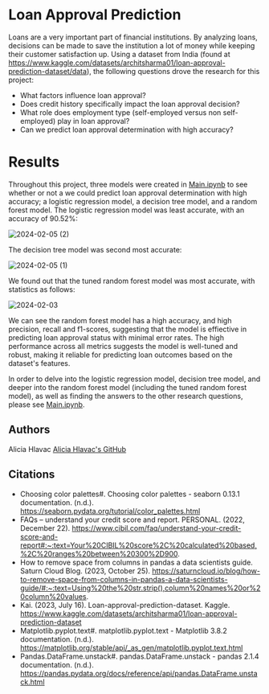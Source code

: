# Loan Approval Prediction

Loans are a very important part of financial institutions.  By analyzing loans, decisions can be made to save the institution a lot of money while keeping their customer satisfaction up.  Using a dataset from India (found at https://www.kaggle.com/datasets/architsharma01/loan-approval-prediction-dataset/data), the following questions drove the research for this project:
* What factors influence loan approval?
* Does credit history specifically impact the loan approval decision?
* What role does employment type (self-employed versus non self-employed) play in loan approval?
* Can we predict loan approval determination with high accuracy?

# Results

Throughout this project, three models were created in [Main.ipynb](https://github.com/aliciahlavac/Project_4/blob/main/Main.ipynb) to see whether or not a we could predict loan approval determination with high accuracy; a logistic regression model, a decision tree model, and a random forest model.  The logistic regression model was least accurate, with an accuracy of 90.52%:

![2024-02-05 (2)](https://github.com/aliciahlavac/Project_4/assets/127240852/38c2ad8c-db4b-427f-97f2-bbaeb3aad385)

The decision tree model was second most accurate:

![2024-02-05 (1)](https://github.com/aliciahlavac/Project_4/assets/127240852/31eddb33-bc5b-46f6-a8de-d1d51bfe4747)

We found out that the tuned random forest model was most accurate, with statistics as follows:

![2024-02-03](https://github.com/aliciahlavac/Project_4/assets/127240852/b4a41bbb-95b7-4c2f-a6f3-a2a6538ae920)

We can see the random forest model has a high accuracy, and high precision, recall and f1-scores, suggesting that the model is effiective in predicting loan approval status with minimal error rates. The high performance across all metrics suggests the model is well-tuned and robust, making it reliable for predicting loan outcomes based on the dataset's features.

In order to delve into the logistic regression model, decision tree model, and deeper into the random forest model (including the tuned random forest model), as well as finding the answers to the other research questions, please see [Main.ipynb](https://github.com/aliciahlavac/Project_4/blob/main/Main.ipynb).

## Authors

Alicia Hlavac
[Alicia Hlavac's GitHub](https://github.com/aliciahlavac?tab=repositories)

## Citations

* Choosing color palettes#. Choosing color palettes - seaborn 0.13.1 documentation. (n.d.). https://seaborn.pydata.org/tutorial/color_palettes.html 
* FAQs – understand your credit score and report. PERSONAL. (2022, December 22). https://www.cibil.com/faq/understand-your-credit-score-and-report#:~:text=Your%20CIBIL%20score%2C%20calculated%20based,%2C%20ranges%20between%20300%2D900. 
* How to remove space from columns in pandas a data scientists guide. Saturn Cloud Blog. (2023, October 25). https://saturncloud.io/blog/how-to-remove-space-from-columns-in-pandas-a-data-scientists-guide/#:~:text=Using%20the%20str.strip(),column%20names%20or%20column%20values. 
* Kai. (2023, July 16). Loan-approval-prediction-dataset. Kaggle. https://www.kaggle.com/datasets/architsharma01/loan-approval-prediction-dataset 
* Matplotlib.pyplot.text#. matplotlib.pyplot.text - Matplotlib 3.8.2 documentation. (n.d.). https://matplotlib.org/stable/api/_as_gen/matplotlib.pyplot.text.html 
* Pandas.DataFrame.unstack#. pandas.DataFrame.unstack - pandas 2.1.4 documentation. (n.d.). https://pandas.pydata.org/docs/reference/api/pandas.DataFrame.unstack.html 
